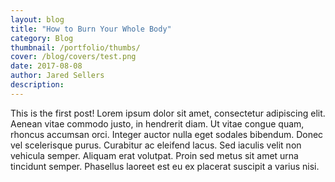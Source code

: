 ```yaml
---
layout: blog
title: "How to Burn Your Whole Body"
category: Blog
thumbnail: /portfolio/thumbs/
cover: /blog/covers/test.png
date: 2017-08-08
author: Jared Sellers
description:
---
```

This is the first post!
Lorem ipsum dolor sit amet, consectetur adipiscing elit. 
Aenean vitae commodo justo, in hendrerit diam. Ut vitae congue quam, rhoncus accumsan orci. 
Integer auctor nulla eget sodales bibendum. Donec vel scelerisque purus. 
Curabitur ac eleifend lacus. Sed iaculis velit non vehicula semper. 
Aliquam erat volutpat. Proin sed metus sit amet urna tincidunt semper. 
Phasellus laoreet est eu ex placerat suscipit a varius nisi.